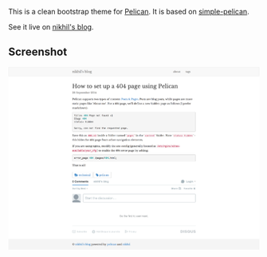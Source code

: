 This is a clean bootstrap theme for [Pelican](http://getpelican.com). It is based on [simple-pelican](https://github.com/getpelican/pelican-themes/tree/master/simple-bootstrap).

See it live on [nikhil's blog](http://nodotcom.org).

## Screenshot ##
![screenshot](screenshot.png)
